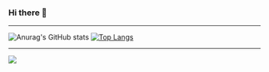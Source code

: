 ### Hi there 👋
<hr/>

![Anurag's GitHub stats](https://github-readme-stats.vercel.app/api?username=DevLucho&show_icons=true&theme=radical)
[![Top Langs](https://github-readme-stats.vercel.app/api/top-langs/?username=DevLucho&layout=compact&theme=radical)](https://github.com/DevLucho/github-readme-stats)

<hr/>

![](https://komarev.com/ghpvc/?username=DevLucho&color=brightgreen)
